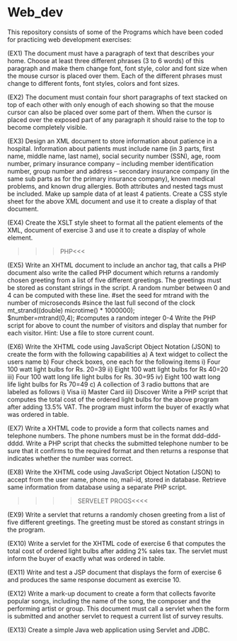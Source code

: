 # Web_dev
This repository consists of some of the Programs which have been coded for practicing web development exercises:

(EX1) The document must have a paragraph of text that describes your home. Choose at least three different phrases (3 to 6 words) of this paragraph and make them change font, font style, color and font size when the mouse cursor is placed over them. Each of the different phrases must change to different fonts, font styles, colors and font sizes.

(EX2) The document must contain four short paragraphs of text stacked on top of each other with only enough of each showing so that the mouse cursor can also be placed over some part of them. When the cursor is placed over the exposed part of any paragraph it should raise to the top to become completely visible.

(EX3) Design an XML document to store information about patience in a hospital. Information about patients must include name (in 3 parts, first name, middle name, last name), social security number (SSN), age, room number, primary insurance company – including member identification number, group number and address – secondary insurance company (in the same sub parts as for the primary insurance company), known medical problems, and known drug allergies. Both attributes and nested tags must be included. Make up sample data of at least 4 patients. Create a CSS style sheet for the above XML document and use it to create a display of that document.

(EX4) Create the XSLT style sheet to format all the patient elements of the XML, document of exercise 3 and use it to create a display of whole element.

>>>PHP<<<

(EX5) Write an XHTML document to include an anchor tag, that calls a PHP document also write the called PHP document which returns a randomly chosen greeting from a list of five different greetings. The greetings must be stored as constant strings in the script. A random number between 0 and 4 can be computed with these line.
           #set the seed for mtrand with the number of microseconds 
               #since the last full second of the clock mt_strand((double) microtime() * 1000000);              
               $number=mtrand(0,4);
               #computes a random integer 0-4 
Write the PHP script for above to count the number of visitors and display that number for each visitor.
Hint: Use a file to store current count.

(EX6) Write the XHTML code using JavaScript Object Notation (JSON) to create the form with the following   capabilities
 	a) A text widget to collect the users name
 	b) Four check boxes, one each for the following items
 	     i) Four 100 watt light bulbs for Rs. 20=39
 	    ii) Eight 100 watt light bulbs for Rs 40=20
  	    iii) Four 100 watt long life light bulbs for Rs. 30=95
 	    iv) Eight 100 watt long life light bulbs for Rs 70=49
            c) A collection of 3 radio buttons that are labeled as follows
   	    i) Visa
  	    ii) Master Card
 	    iii) Discover
Write a PHP script that computes the total cost of the ordered light bulbs for the above program after adding 13.5% VAT. The program must inform the buyer of exactly what was ordered in table.

(EX7) Write a XHTML code to provide a form that collects names and telephone numbers. The phone numbers must be in the format ddd-ddd-dddd. Write a PHP script that checks the submitted telephone number to be sure that it confirms to the required format and then returns a response that indicates whether the number was correct.

(EX8) Write the XHTML code using JavaScript Object Notation (JSON) to accept from the user name, phone no, mail-id, stored in database. Retrieve same information from database using a separate PHP script.

>>>>SERVELET PROGS<<<<

(EX9) Write a servlet that returns a randomly chosen greeting from a list of five different greetings. The greeting must be stored as constant strings in the program.

(EX10) Write a servlet for the XHTML code of exercise 6 that computes the total cost of ordered light bulbs after adding 2% sales tax. The servlet must inform the buyer of exactly what was ordered in table.

(EX11) Write and test a JSP document that displays the form of exercise 6 and produces the same response document as exercise 10.

(EX12) Write a mark-up document to create a form that collects favorite popular songs, including the name of the song, the composer and the performing artist or group. This document must call a servlet when the form is submitted and another servlet to request a current list of survey results.

(EX13) Create a simple Java web application using Servlet and JDBC.

